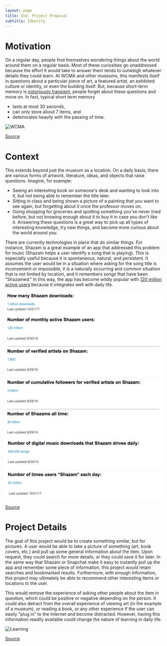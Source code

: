 ```yaml
---
layout: page
title: Ind. Project Proposal
subtitle: Identify
---
```

# Motivation

On a regular day, people find themselves wondering things about the world around them on a regular basis. Most of these curiosities go unaddressed because the effort it would take to answer them tends to outweigh whatever details they could learn. At WCMA and other museums, this manifests itself in questions about a particular piece of art, a featured artist, an exhibited culture or identity, or even the building itself.
But, because short-term memory is [notoriously transient](https://www.simplypsychology.org/short-term-memory.html), people forget about these questions and move on. In fact, typical short term memory
- lasts at most 30 seconds,
- can only store about 7 items, and
- deteriorates heavily with the passing of time.

![WCMA](https://wcma.williams.edu/files/2017/05/WCMA-Mar.-2017-Lex-and-Love-Meleko-Mokgosi-034-lpr-1.jpg)

[Source](https://wcma.williams.edu/news-item/lex-and-love-meleko-mokgosi/)

# Context

This extends beyond just the museum as a location. On a daily basis, there are various forms of artwork, literature, ideas, and objects that raise questions. Imagine, for example:
- Seeing an interesting book on someone's desk and wanting to look into it, but not being able to remember the title later.
- Sitting in class and being shown a picture of a painting that you want to see again, but forgetting about it once the professor moves on.
- Going shopping for groceries and spotting something you've never tried before, but not knowing enough about it to buy it in case you don't like it.
Answering these questions is a great way to pick up all types of interesting knowledge, try new things, and become more curious about the world around you.

There are currently technologies in place that do similar things. For instance, Shazam is a great example of an app that addressed this problem for music (Shazam helps a user identify a song that is playing). This is especially useful because it is spontaneous, natural, and persistent. It assumes the user would be in a situation where asking for the song title is inconvenient or impossible, it is a naturally occurring and common situation that is not limited by location, and it remembers songs that have been "Shazamed." In this way, the app has become wildly popular with [120 million active users](https://expandedramblings.com/index.php/shazam-statistics/) because it integrates well with daily life.

![Shazam](./shazam/shazam1.png)
![Shazam2](./shazam/shazam2.png)

[Source](https://expandedramblings.com/index.php/shazam-statistics/)

# Project Details

The goal of this project would be to create something similar, but for pictures. A user would be able to take a picture of something (art, book covers, etc.) and pull up some general information about the item. Upon request, they could search for more details, or they could save it for later. In the same way that Shazam or Snapchat make it easy to instantly pull up the app and remember some piece of information, this project would retain searches and bookmarked results. Furthermore, with enough information, this project may ultimately be able to recommend other interesting items or locations to the user.

This would remove the experience of asking other people about the item in question, which could be positive or negative depending on the person. It could also detract from the overall experience of viewing art (in the example of a museum), or reading a book, or any other experience if the user can easily "plug in" to the Internet and become distracted. However, having this information readily available could change the nature of learning in daily life.

![Learning](https://www.nmbu.no/sites/default/files/styles/bildebanner_med_tekst/public/bannerbilde_cropped.png?itok=RU3IS6Zv)

[Source](https://www.nmbu.no/en/employees/learning-center)
